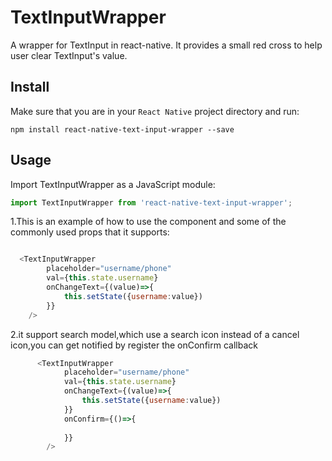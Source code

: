 # TextInputWrapper 
A wrapper for TextInput in react-native.
It provides a small red cross to help user clear TextInput's value.



Install
-------

Make sure that you are in your `React Native` project directory and run:

```npm install react-native-text-input-wrapper --save```

## Usage

Import TextInputWrapper as a JavaScript module:

```js
import TextInputWrapper from 'react-native-text-input-wrapper';
```

1.This is an example of how to use the component and some of the commonly used props that it supports:

```js

  <TextInputWrapper
        placeholder="username/phone"
        val={this.state.username}
        onChangeText={(value)=>{
            this.setState({username:value})
        }}
    />
```
2.it support search model,which use a search icon instead of a cancel icon,you 
can get notified by register the onConfirm callback

```js
      <TextInputWrapper
            placeholder="username/phone"
            val={this.state.username}
            onChangeText={(value)=>{
                this.setState({username:value})
            }}
            onConfirm={()=>{
                
            }}
        />
```


